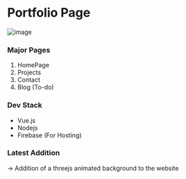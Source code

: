 # Portfolio Page

![image](https://user-images.githubusercontent.com/11738485/151189700-52e31cda-eac9-4232-a3a1-3e840e2bb389.png)

### Major Pages

1. HomePage
2. Projects
3. Contact
4. Blog (To-do)

### Dev Stack

- Vue.js
- Nodejs
- Firebase (For Hosting)

### Latest Addition

-> Addition of a threejs animated background to the website
